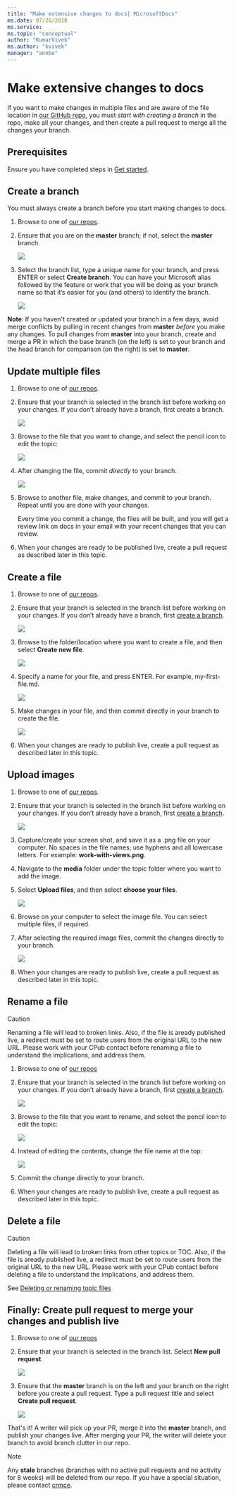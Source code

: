 ```yaml
---
title: "Make extensive changes to docs| MicrosoftDocs"
ms.date: 07/26/2018
ms.service: 
ms.topic: "conceptual"
author: "KumarVivek"
ms.author: "kvivek"
manager: "annbe"
---
```


# Make extensive changes to docs

If you want to make changes in multiple files and are aware of the file location
in [our GitHub repo](get-started.md#our-repos), you must *start
with creating a branch* in the repo, make all your changes, and then create a
pull request to merge all the changes your branch.

## Prerequisites

Ensure you have completed steps in [Get started](get-started.md).

## Create a branch

You must always create a branch before you start making changes to docs.

1.  Browse to one of [our repos](get-started.md#our-repos).

2.  Ensure that you are on the **master** branch; if not, select the **master**
    branch.  
    

    ![](media/create-branch-01.png)

3.  Select the branch list, type a unique name for your branch, and press ENTER
    or select **Create branch**. You can have your Microsoft alias followed by
    the feature or work that you will be doing as your branch name so that it’s
    easier for you (and others) to identify the branch.  
    

    ![](media/create-branch-02.png)

**Note**: If you haven't created or updated your branch in a few days, avoid merge conflicts by pulling in recent changes from **master** *before* you make any changes. To pull changes from **master** into your branch, create and merge a PR in which the base branch (on the left) is set to your branch and the head branch for comparison (on the right) is set to **master**.

## Update multiple files

1.  Browse to one of [our repos](get-started.md#our-repos).

2.  Ensure that your branch is selected in the branch list before working on
    your changes. If you don’t already have a branch, first create a branch.  
    

    ![](media/change-files-01.png)

3.  Browse to the file that you want to change, and select the pencil icon to
    edit the topic:  
    

    ![](media/change-files-02.png)

4.  After changing the file, commit *directly* to your branch.  
    
    
    ![](media/change-files-03.png)

5.  Browse to another file, make changes, and commit to your branch. Repeat
    until you are done with your changes.

    Every time you commit a change, the files will be built, and you will get a
review link on docs in your email with your recent changes that you can review.

6. When your changes are ready to be published live, create a pull request as described later in this topic.

## Create a file

1.  Browse to one of [our repos](get-started.md#our-repos).

2.  Ensure that your branch is selected in the branch list before working on
    your changes. If you don’t already have a branch, first [create a branch](#create-a-branch).  
    

    ![](media/create-file-01.png)

3.  Browse to the folder/location where you want to create a file, and then
    select **Create new file**.  
    

    ![](media/create-file-02.png)

4.  Specify a name for your file, and press ENTER. For example,
    my-first-file.md.  
    

    ![](media/create-file-03.png)

5.  Make changes in your file, and then commit directly in your branch to create
    the file.  
    

    ![](media/create-file-04.png)

6.  When your changes are ready to publish live, create a pull request as described
    later in this topic.

## Upload images

1.  Browse to one of [our repos](get-started.md#our-repos).

2.  Ensure that your branch is selected in the branch list before working on
    your changes. If you don’t already have a branch, first [create a branch](#create-a-branch). 

    ![](media/upload-images-01.png)

3.  Capture/create your screen shot, and save it as a .png file on your
    computer. No spaces in the file names; use hyphens and all lowercase letters. For example: **work-with-views.png**.

4.  Navigate to the **media** folder under the topic folder where you want to
    add the image.

5.  Select **Upload files**, and then select **choose your files**.  
    

    ![](media/upload-images-02.png)

6.  Browse on your computer to select the image file. You can select multiple
    files, if required.

7.  After selecting the required image files, commit the changes directly to
    your branch.  
    

    ![](media/upload-images-03.png)

8.  When your changes are ready to publish live, create a pull request as described
    later in this topic.

## Rename a file

> [!CAUTION]
> Renaming a file will lead to broken links. Also, if the file is
aready published live, a redirect must be set to route users from the original URL to the new URL. Please work with your CPub contact before renaming a file to understand the implications, and address them.

1.  Browse to one of [our repos](get-started.md#our-repos)

2.  Ensure that your branch is selected in the branch list before working on
    your changes. If you don’t already have a branch, first [create a branch](#create-a-branch).

    ![](media/upload-images-01.png)

3.  Browse to the file that you want to rename, and select the pencil icon to
    edit the topic:  
    

    ![](media/rename-file-01.png)

4.  Instead of editing the contents, change the file name at the top:  
    

    ![](media/rename-file-02.png)

5.  Commit the change directly to your branch.

6.  When your changes are ready to publish live, create a pull request as described
    later in this topic.

## Delete a file

> [!CAUTION]
> Deleting a file will lead to broken links from other topics or TOC. Also, if the file is
aready published live, a redirect must be set to route users from the original URL to the new URL. Please work with your CPub contact before deleting a file to understand the implications, and address them.

See [Deleting or renaming topic files](delete-rename.md)

## Finally: Create pull request to merge your changes and publish live

1.  Browse to one of [our repos](get-started.md#our-repos)

2.  Ensure that your branch is selected in the branch list. Select **New pull
    request**. 

    ![](media/create-pr-01.png)
    
3.  Ensure that the **master** branch is on the left and your branch on the
    right before you create a pull request. Type a pull request title and select
    **Create pull request**.    

    ![](media/create-pr-02.png)

That's it! A writer will pick up your PR, merge it into the **master** branch, and publish your changes live. After merging your PR, the writer will delete your branch to avoid branch clutter in our repo.

> [!NOTE]
> Any **stale** branches (branches with no active pull requests and no activity for 8 weeks) will be deleted from our repo. If you have a special situation, please contact [crmce](mailto:crmce@microsoft.com).
